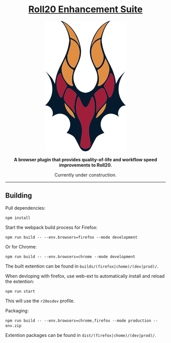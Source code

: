 <h1 align="center">
    <a href="https://github.com/SSStormy/roll20-enhancement-suite">Roll20 Enhancement Suite</a>
</h1>

<p align="center">
    <img src="assets/logo.svg">
</p>

<p align="center">
    <b>A browser plugin that provides quality-of-life and workflow speed improvements to Roll20.</b>
</p>


<p align="center">
  Currently under construction.
</p>

<hr>


## Building

Pull dependencies:
```
npm install
```

Start the webpack build process for Firefox:
```
npm run build -- --env.browsers=firefox --mode development
```

Or for Chrome:
```
npm run build -- --env.browsers=chrome --mode development
```
The built extention can be found in `builds/(firefox|chome)/(dev|prod)/`.


When devloping with firefox, use web-ext to automatically install and reload the extention:
```
npm run start
```
This will use the `r20esdev` profile.

Packaging:
```
npm run build -- --env.browsers=chrome,firefox --mode production --env.zip
```
Extention packages can be found in `dist/(firefox|chome)/(dev|prod)/`.

